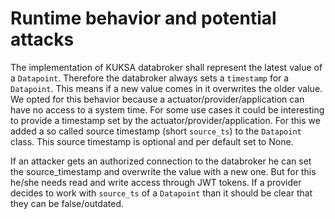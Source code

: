 # Runtime behavior and potential attacks
The implementation of KUKSA databroker shall represent the latest value of a ```Datapoint```. Therefore the databroker always sets a ```timestamp``` for a ```Datapoint```. This means if a new value comes in it overwrites the older value. We opted for this behavior because a actuator/provider/application can have no access to a system time. For some use cases it could be interesting to provide a timestamp set by the actuator/provider/application. For this we added a so called source timestamp (short ```source_ts```) to the ```Datapoint``` class. This source timestamp is optional and per default set to None.

If an attacker gets an authorized connection to the databroker he can set the source_timestamp and overwrite the value with a new one. But for this he/she needs read and write access through JWT tokens. If a provider decides to work with ```source_ts``` of a ```Datapoint``` than it should be clear that they can be false/outdated.
